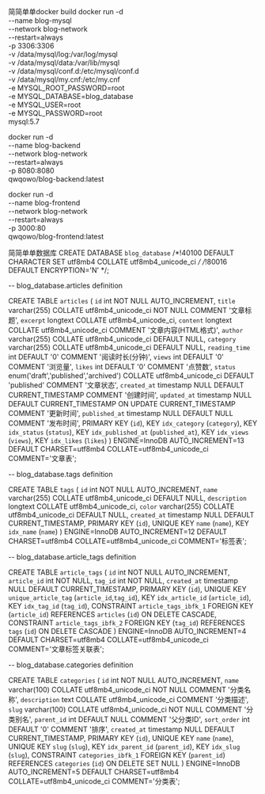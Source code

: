 简简单单docker build
docker run -d \
  --name blog-mysql \
  --network blog-network \
  --restart=always \
  -p 3306:3306 \
  -v /data/mysql/log:/var/log/mysql \
  -v /data/mysql/data:/var/lib/mysql \
  -v /data/mysql/conf.d:/etc/mysql/conf.d \
  -v /data/mysql/my.cnf:/etc/my.cnf \
  -e MYSQL_ROOT_PASSWORD=root \
  -e MYSQL_DATABASE=blog_database \
  -e MYSQL_USER=root \
  -e MYSQL_PASSWORD=root \
  mysql:5.7


docker run -d \
  --name blog-backend \
  --network blog-network \
  --restart=always \
  -p 8080:8080 \
  qwqowo/blog-backend:latest


docker run -d \
  --name blog-frontend \
  --network blog-network \
  --restart=always \
  -p 3000:80 \
  qwqowo/blog-frontend:latest

简简单单数据库
CREATE DATABASE `blog_database` /*!40100 DEFAULT CHARACTER SET utf8mb4 COLLATE utf8mb4_unicode_ci */ /*!80016 DEFAULT ENCRYPTION='N' */;


-- blog_database.articles definition

CREATE TABLE `articles` (
  `id` int NOT NULL AUTO_INCREMENT,
  `title` varchar(255) COLLATE utf8mb4_unicode_ci NOT NULL COMMENT '文章标题',
  `excerpt` longtext COLLATE utf8mb4_unicode_ci,
  `content` longtext COLLATE utf8mb4_unicode_ci COMMENT '文章内容(HTML格式)',
  `author` varchar(255) COLLATE utf8mb4_unicode_ci DEFAULT NULL,
  `category` varchar(255) COLLATE utf8mb4_unicode_ci DEFAULT NULL,
  `reading_time` int DEFAULT '0' COMMENT '阅读时长(分钟)',
  `views` int DEFAULT '0' COMMENT '浏览量',
  `likes` int DEFAULT '0' COMMENT '点赞数',
  `status` enum('draft','published','archived') COLLATE utf8mb4_unicode_ci DEFAULT 'published' COMMENT '文章状态',
  `created_at` timestamp NULL DEFAULT CURRENT_TIMESTAMP COMMENT '创建时间',
  `updated_at` timestamp NULL DEFAULT CURRENT_TIMESTAMP ON UPDATE CURRENT_TIMESTAMP COMMENT '更新时间',
  `published_at` timestamp NULL DEFAULT NULL COMMENT '发布时间',
  PRIMARY KEY (`id`),
  KEY `idx_category` (`category`),
  KEY `idx_status` (`status`),
  KEY `idx_published_at` (`published_at`),
  KEY `idx_views` (`views`),
  KEY `idx_likes` (`likes`)
) ENGINE=InnoDB AUTO_INCREMENT=13 DEFAULT CHARSET=utf8mb4 COLLATE=utf8mb4_unicode_ci COMMENT='文章表';


-- blog_database.tags definition

CREATE TABLE `tags` (
  `id` int NOT NULL AUTO_INCREMENT,
  `name` varchar(255) COLLATE utf8mb4_unicode_ci DEFAULT NULL,
  `description` longtext COLLATE utf8mb4_unicode_ci,
  `color` varchar(255) COLLATE utf8mb4_unicode_ci DEFAULT NULL,
  `created_at` timestamp NULL DEFAULT CURRENT_TIMESTAMP,
  PRIMARY KEY (`id`),
  UNIQUE KEY `name` (`name`),
  KEY `idx_name` (`name`)
) ENGINE=InnoDB AUTO_INCREMENT=12 DEFAULT CHARSET=utf8mb4 COLLATE=utf8mb4_unicode_ci COMMENT='标签表';


-- blog_database.article_tags definition

CREATE TABLE `article_tags` (
  `id` int NOT NULL AUTO_INCREMENT,
  `article_id` int NOT NULL,
  `tag_id` int NOT NULL,
  `created_at` timestamp NULL DEFAULT CURRENT_TIMESTAMP,
  PRIMARY KEY (`id`),
  UNIQUE KEY `unique_article_tag` (`article_id`,`tag_id`),
  KEY `idx_article_id` (`article_id`),
  KEY `idx_tag_id` (`tag_id`),
  CONSTRAINT `article_tags_ibfk_1` FOREIGN KEY (`article_id`) REFERENCES `articles` (`id`) ON DELETE CASCADE,
  CONSTRAINT `article_tags_ibfk_2` FOREIGN KEY (`tag_id`) REFERENCES `tags` (`id`) ON DELETE CASCADE
) ENGINE=InnoDB AUTO_INCREMENT=4 DEFAULT CHARSET=utf8mb4 COLLATE=utf8mb4_unicode_ci COMMENT='文章标签关联表';


-- blog_database.categories definition

CREATE TABLE `categories` (
  `id` int NOT NULL AUTO_INCREMENT,
  `name` varchar(100) COLLATE utf8mb4_unicode_ci NOT NULL COMMENT '分类名称',
  `description` text COLLATE utf8mb4_unicode_ci COMMENT '分类描述',
  `slug` varchar(100) COLLATE utf8mb4_unicode_ci NOT NULL COMMENT '分类别名',
  `parent_id` int DEFAULT NULL COMMENT '父分类ID',
  `sort_order` int DEFAULT '0' COMMENT '排序',
  `created_at` timestamp NULL DEFAULT CURRENT_TIMESTAMP,
  PRIMARY KEY (`id`),
  UNIQUE KEY `name` (`name`),
  UNIQUE KEY `slug` (`slug`),
  KEY `idx_parent_id` (`parent_id`),
  KEY `idx_slug` (`slug`),
  CONSTRAINT `categories_ibfk_1` FOREIGN KEY (`parent_id`) REFERENCES `categories` (`id`) ON DELETE SET NULL
) ENGINE=InnoDB AUTO_INCREMENT=5 DEFAULT CHARSET=utf8mb4 COLLATE=utf8mb4_unicode_ci COMMENT='分类表';
